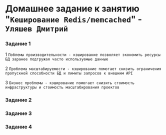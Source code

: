 # Домашнее задание к занятию "`Кеширование Redis/memcached`" - `Уляшев Дмитрий`



### Задание 1

1 `Поблемы производительности - кэширование позволяет экономить ресурсы БД заранее подгружая часто используемые данные`

2 `Проблема масштабируемости - кэширование помогает снизить ограничения пропускной способности БД и лимиты запросов к внешним API`

3 `Бизнес проблемы - кэширование помогает снизить стоимость инфраструктуры и стоимость масштабирования проектов`




### Задание 2







### Задание 3





### Задание 4





